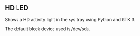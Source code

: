## HD LED

Shows a HD activity light in the sys tray using Python and GTK 3.

The default block device used is /dev/sda.

